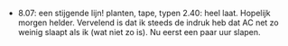 - 8.07: een stijgende lijn!
  planten, tape, typen
  2.40: heel laat. Hopelijk morgen helder. Vervelend is dat ik steeds de indruk heb dat AC net zo weinig slaapt als ik (wat niet zo is). Nu eerst een paar uur slapen.